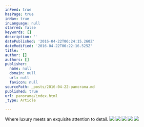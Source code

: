 ```yaml
---
inFeed: true
hasPage: true
inNav: true
inLanguage: null
starred: false
keywords: []
description: ''
datePublished: '2016-04-22T06:24:15.260Z'
dateModified: '2016-04-22T06:22:16.525Z'
title: ''
author: []
authors: []
publisher:
  name: null
  domain: null
  url: null
  favicon: null
sourcePath: _posts/2016-04-22-panorama.md
published: true
url: panorama/index.html
_type: Article

---
```

Where luxury meets an exquisite attention to detail.
![](https://the-grid-user-content.s3-us-west-2.amazonaws.com/567e2cc2-9627-46a9-b1c3-12a096a7c061.jpg)
![](https://the-grid-user-content.s3-us-west-2.amazonaws.com/9bf0c17e-5250-4620-b430-8bc0ba6ff7c8.jpg)
![](https://the-grid-user-content.s3-us-west-2.amazonaws.com/a2cc38fe-ccdc-4c8d-bd27-5f09325d5540.jpg)
![](https://the-grid-user-content.s3-us-west-2.amazonaws.com/ecbe6dd2-ca9d-4353-be29-dc1d62d242b6.jpg)
![](https://the-grid-user-content.s3-us-west-2.amazonaws.com/7f9cd921-f59c-4315-9f8f-7a30e8edb910.jpg)